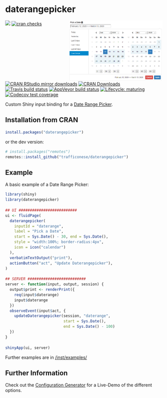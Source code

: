 # daterangepicker

<p align="center">
  <img src="./man/figures/daterangepicker.PNG" align="right" width="300"/>
</p>

<!-- badges: start -->
[![](https://www.r-pkg.org/badges/version/daterangepicker)](https://www.r-pkg.org/pkg/daterangepicker)
[![cran checks](https://cranchecks.info/badges/worst/daterangepicker)](https://cran.r-project.org/web/checks/check_results_daterangepicker.html)
[![CRAN RStudio mirror downloads](https://cranlogs.r-pkg.org/badges/daterangepicker?color=brightgreen)](https://www.r-pkg.org/pkg/daterangepicker)
[![CRAN Downloads](http://cranlogs.r-pkg.org/badges/grand-total/daterangepicker)](https://www.rpackages.io/package/daterangepicker)
[![Travis build status](https://travis-ci.org/trafficonese/daterangepicker.svg?branch=master)](https://travis-ci.org/trafficonese/daterangepicker)
[![AppVeyor build status](https://ci.appveyor.com/api/projects/status/github/trafficonese/daterangepicker?branch=master&svg=true)](https://ci.appveyor.com/project/trafficonese/daterangepicker)
[![Lifecycle: maturing](https://img.shields.io/badge/lifecycle-maturing-blue.svg)](https://www.tidyverse.org/lifecycle/#maturing)
[![Codecov test coverage](https://codecov.io/gh/trafficonese/daterangepicker/branch/master/graph/badge.svg)](https://codecov.io/gh/trafficonese/daterangepicker?branch=master)
<!-- badges: end -->

Custom Shiny input binding for a [Date Range Picker](https://www.daterangepicker.com/).

## Installation from CRAN

``` r
install.packages("daterangepicker")
```

or the dev version:
``` r
# install.packages("remotes")
remotes::install_github("trafficonese/daterangepicker")
```

## Example

A basic example of a Date Range Picker:

``` r
library(shiny)
library(daterangepicker)

## UI ##########################
ui <- fluidPage(
  daterangepicker(
    inputId = "daterange",
    label = "Pick a Date",
    start = Sys.Date() - 30, end = Sys.Date(),
    style = "width:100%; border-radius:4px",
    icon = icon("calendar")
  ),
  verbatimTextOutput("print"),
  actionButton("act", "Update Daterangepicker"),
)

## SERVER ##########################
server <- function(input, output, session) {
  output$print <- renderPrint({
    req(input$daterange)
    input$daterange
  })
  observeEvent(input$act, {
    updateDaterangepicker(session, "daterange",
                          start = Sys.Date(), 
                          end = Sys.Date() - 100)
  })
}

shinyApp(ui, server)
```

Further examples are in [/inst/examples/](https://github.com/trafficonese/daterangepicker/tree/master/inst/examples)

## Further Information

Check out the [Configuration Generator](https://www.daterangepicker.com/#config) for a Live-Demo of the different options. 
